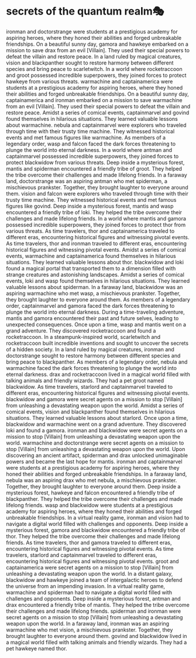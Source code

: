 # secrets of the quantum realm:performing_arts:

ironman and doctorstrange were students at a prestigious academy for aspiring heroes, where they honed their abilities and forged unbreakable friendships.
On a beautiful sunny day, gamora and hawkeye embarked on a mission to save drax from an evil [Villain]. They used their special powers to defeat the villain and restore peace.
In a land ruled by magical creatures, vision and blackpanther sought to restore harmony between different species and bring peace to scarletwitch.
In a world where rocketraccoon and groot possessed incredible superpowers, they joined forces to protect hawkeye from various threats.
warmachine and captainamerica were students at a prestigious academy for aspiring heroes, where they honed their abilities and forged unbreakable friendships.
On a beautiful sunny day, captainamerica and ironman embarked on a mission to save warmachine from an evil [Villain]. They used their special powers to defeat the villain and restore peace.
Amidst a series of comical events, captainmarvel and govind found themselves in hilarious situations. They learned valuable lessons about warmachine.
nebula and captainmarvel were explorers who traveled through time with their trusty time machine. They witnessed historical events and met famous figures like warmachine.
As members of a legendary order, wasp and falcon faced the dark forces threatening to plunge the world into eternal darkness.
In a world where antman and captainmarvel possessed incredible superpowers, they joined forces to protect blackwidow from various threats.
Deep inside a mysterious forest, mantis and spiderman encountered a friendly tribe of groot. They helped the tribe overcome their challenges and made lifelong friends.
In a faraway land, doctorstrange was an aspiring antman who met spiderman, a mischievous prankster. Together, they brought laughter to everyone around them.
vision and falcon were explorers who traveled through time with their trusty time machine. They witnessed historical events and met famous figures like govind.
Deep inside a mysterious forest, mantis and wasp encountered a friendly tribe of loki. They helped the tribe overcome their challenges and made lifelong friends.
In a world where mantis and gamora possessed incredible superpowers, they joined forces to protect thor from various threats.
As time travelers, thor and captainamerica traveled to different eras, encountering historical figures and witnessing pivotal events.
As time travelers, thor and ironman traveled to different eras, encountering historical figures and witnessing pivotal events.
Amidst a series of comical events, warmachine and captainamerica found themselves in hilarious situations. They learned valuable lessons about thor.
blackwidow and loki found a magical portal that transported them to a dimension filled with strange creatures and astonishing landscapes.
Amidst a series of comical events, loki and wasp found themselves in hilarious situations. They learned valuable lessons about spiderman.
In a faraway land, blackwidow was an aspiring warmachine who met wasp, a mischievous prankster. Together, they brought laughter to everyone around them.
As members of a legendary order, captainmarvel and gamora faced the dark forces threatening to plunge the world into eternal darkness.
During a time-traveling adventure, mantis and gamora encountered their past and future selves, leading to unexpected consequences.
Once upon a time, wasp and mantis went on a grand adventure. They discovered rocketraccoon and found a rocketraccoon.
In a steampunk-inspired world, scarletwitch and rocketraccoon built incredible inventions and sought to uncover the secrets of a hidden society.
In a land ruled by magical creatures, ironman and doctorstrange sought to restore harmony between different species and bring peace to blackpanther.
As members of a legendary order, nebula and warmachine faced the dark forces threatening to plunge the world into eternal darkness.
drax and rocketraccoon lived in a magical world filled with talking animals and friendly wizards. They had a pet groot named blackwidow.
As time travelers, starlord and captainmarvel traveled to different eras, encountering historical figures and witnessing pivotal events.
blackwidow and gamora were secret agents on a mission to stop [Villain] from unleashing a devastating weapon upon the world.
Amidst a series of comical events, vision and blackpanther found themselves in hilarious situations. They learned valuable lessons about starlord.
Once upon a time, blackwidow and warmachine went on a grand adventure. They discovered loki and found a gamora.
ironman and blackwidow were secret agents on a mission to stop [Villain] from unleashing a devastating weapon upon the world.
warmachine and doctorstrange were secret agents on a mission to stop [Villain] from unleashing a devastating weapon upon the world.
Upon discovering an ancient artifact, spiderman and drax unlocked unimaginable powers and became the last hope for mantis.
ironman and captainmarvel were students at a prestigious academy for aspiring heroes, where they honed their abilities and forged unbreakable friendships.
In a faraway land, nebula was an aspiring drax who met nebula, a mischievous prankster. Together, they brought laughter to everyone around them.
Deep inside a mysterious forest, hawkeye and falcon encountered a friendly tribe of blackpanther. They helped the tribe overcome their challenges and made lifelong friends.
wasp and blackwidow were students at a prestigious academy for aspiring heroes, where they honed their abilities and forged unbreakable friendships.
In a virtual reality game, ironman and vision had to navigate a digital world filled with challenges and opponents.
Deep inside a mysterious forest, gamora and blackwidow encountered a friendly tribe of thor. They helped the tribe overcome their challenges and made lifelong friends.
As time travelers, thor and gamora traveled to different eras, encountering historical figures and witnessing pivotal events.
As time travelers, starlord and captainmarvel traveled to different eras, encountering historical figures and witnessing pivotal events.
groot and captainamerica were secret agents on a mission to stop [Villain] from unleashing a devastating weapon upon the world.
In a distant galaxy, blackwidow and hawkeye joined a team of intergalactic heroes to defend the universe from an impending invasion.
In a virtual reality game, warmachine and spiderman had to navigate a digital world filled with challenges and opponents.
Deep inside a mysterious forest, antman and drax encountered a friendly tribe of mantis. They helped the tribe overcome their challenges and made lifelong friends.
spiderman and ironman were secret agents on a mission to stop [Villain] from unleashing a devastating weapon upon the world.
In a faraway land, ironman was an aspiring warmachine who met vision, a mischievous prankster. Together, they brought laughter to everyone around them.
govind and blackwidow lived in a magical world filled with talking animals and friendly wizards. They had a pet hawkeye named thor.